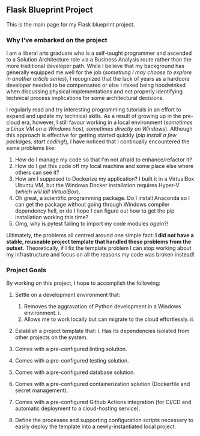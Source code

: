 ## Flask Blueprint Project
This is the main page for my Flask blueprint project.

### Why I've embarked on the project
I am a liberal arts graduate who is a self-taught programmer and ascended to a Solution Architecture role via a Business Analysis route rather than the more traditional developer path. While I believe that my background has generally equipped me well for the job (_something I may choose to explore in another article series_), I recognized that the lack of years as a hardcore developer needed to be compensated or else I risked being hoodwinked when discussing physical implementations and not properly identifying technical process implications for some architectural decisions.    

I regularly read and try interesting programming tutorials in an effort to expand and update my technical skills. As a result of growing up in the pre-cloud era, however, I still favour working in a local environment (_sometimes a Linux VM on a Windows host, sometimes directly on Windows_). Although this approach is effective for getting started quickly (_pip install a few packages, start coding!_), I have noticed that I continually encountered the same problems like:

1. How do I manage my code so that I'm not afraid to enhance/refactor it?
2. How do I get this code off my local machine and some place else where others can see it?
3. How am I supposed to Dockerize my application? I built it in a VirtualBox Ubuntu VM, but the Windows Docker installation requires Hyper-V (_which will kill VirtualBox_).
4. Oh great, a scientific programming package. Do I install Anaconda so I can get the package without going through Windows compiler dependency hell, or do I hope I can figure out how to get the pip installation working this time?
3. Omg, why is pytest failing to import my code modules _again_?!

Ultimately, the problems all centred around one simple fact: **I did not have a stable, reuseable project template that handled these problems from the outset**.
Theoretically, if I fix the template problem I can stop working about my infrastructure and focus on all the reasons my code was broken instead!

### Project Goals

By working on this project, I hope to accomplish the following:
1. Settle on a development environment that:
    1. Removes the aggravation of Python development in a Windows environment. i.
    1. Allows me to work locally but can migrate to the cloud effortlessly. ii.
    
2. Establish a project template that:
  i. Has its dependencies isolated from other projects on the system.
  2. Comes with a pre-configured linting solution.
  3. Comes with a pre-configured testing solution.
  4. Comes with a pre-configured database solution.
  5. Comes with a pre-configured containerization solution (Dockerfile and secret management).
  6. Comes with a pre-configured Github Actions integration (for CI/CD and automatic deployment to a cloud-hosting service).
  
3. Define the processes and supporting configuration scripts necessary to easily deploy the template into a newly-instantiated local project.


